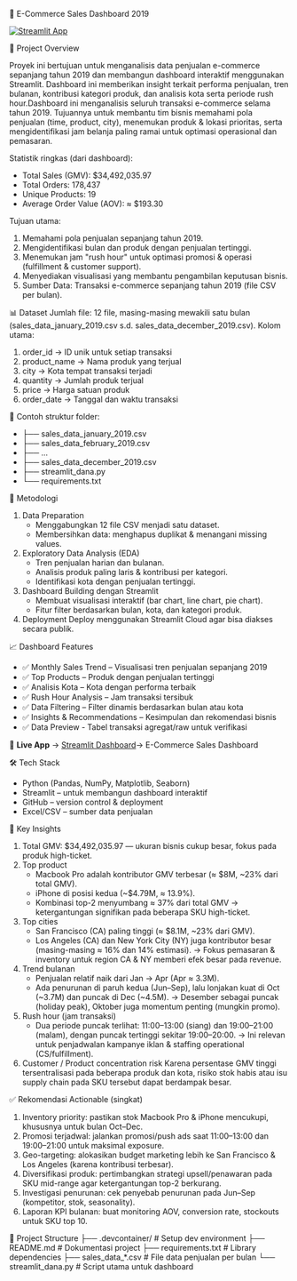 🛒 E-Commerce Sales Dashboard 2019

[![Streamlit App](https://img.shields.io/badge/Streamlit-Live%20Demo-brightgreen)](https://onky-pradana-assignment-app-sales2019.streamlit.app/)

📌 Project Overview

Proyek ini bertujuan untuk menganalisis data penjualan e-commerce sepanjang tahun 2019 dan membangun dashboard interaktif menggunakan Streamlit.
Dashboard ini memberikan insight terkait performa penjualan, tren bulanan, kontribusi kategori produk, dan analisis kota serta periode rush hour.Dashboard ini menganalisis seluruh transaksi e-commerce selama tahun 2019. Tujuannya untuk membantu tim bisnis memahami pola penjualan (time, product, city), menemukan produk & lokasi prioritas, serta mengidentifikasi jam belanja paling ramai untuk optimasi operasional dan pemasaran.

Statistik ringkas (dari dashboard):
- Total Sales (GMV): $34,492,035.97
- Total Orders: 178,437
- Unique Products: 19
- Average Order Value (AOV): ≈ $193.30

Tujuan utama:
1. Memahami pola penjualan sepanjang tahun 2019.
2. Mengidentifikasi bulan dan produk dengan penjualan tertinggi.
3. Menemukan jam "rush hour" untuk optimasi promosi & operasi (fulfillment & customer support).
4. Menyediakan visualisasi yang membantu pengambilan keputusan bisnis.
5. Sumber Data: Transaksi e-commerce sepanjang tahun 2019 (file CSV per bulan).

📊 Dataset
Jumlah file: 12 file, masing-masing mewakili satu bulan (sales_data_january_2019.csv s.d. sales_data_december_2019.csv).
Kolom utama:
1. order_id → ID unik untuk setiap transaksi
2. product_name → Nama produk yang terjual
3. city → Kota tempat transaksi terjadi
4. quantity → Jumlah produk terjual
5. price → Harga satuan produk
6. order_date → Tanggal dan waktu transaksi

📂 Contoh struktur folder:
- ├── sales_data_january_2019.csv
- ├── sales_data_february_2019.csv
- ├── ...
- ├── sales_data_december_2019.csv
- ├── streamlit_dana.py
- └── requirements.txt

🚀 Metodologi
1. Data Preparation
   - Menggabungkan 12 file CSV menjadi satu dataset.
   - Membersihkan data: menghapus duplikat & menangani missing values.
2. Exploratory Data Analysis (EDA)
   - Tren penjualan harian dan bulanan.
   - Analisis produk paling laris & kontribusi per kategori.
   - Identifikasi kota dengan penjualan tertinggi.
3. Dashboard Building dengan Streamlit
   - Membuat visualisasi interaktif (bar chart, line chart, pie chart).
   - Fitur filter berdasarkan bulan, kota, dan kategori produk.
4. Deployment
   Deploy menggunakan Streamlit Cloud agar bisa diakses secara publik.

📈 Dashboard Features
- ✅ Monthly Sales Trend – Visualisasi tren penjualan sepanjang 2019
- ✅ Top Products – Produk dengan penjualan tertinggi
- ✅ Analisis Kota – Kota dengan performa terbaik
- ✅ Rush Hour Analysis – Jam transaksi tersibuk
- ✅ Data Filtering – Filter dinamis berdasarkan bulan atau kota
- ✅ Insights & Recommendations – Kesimpulan dan rekomendasi bisnis
- ✅ Data Preview - Tabel transaksi agregat/raw untuk verifikasi
  
🔗 **Live App** → [Streamlit Dashboard](https://onky-pradana-assignment-app-sales2019.streamlit.app/)→ E-Commerce Sales Dashboard

🛠 Tech Stack
- Python (Pandas, NumPy, Matplotlib, Seaborn)
- Streamlit – untuk membangun dashboard interaktif
- GitHub – version control & deployment
- Excel/CSV – sumber data penjualan

📌 Key Insights

1. Total GMV: $34,492,035.97 — ukuran bisnis cukup besar, fokus pada produk high-ticket.
2. Top product
   - Macbook Pro adalah kontributor GMV terbesar (≈ $8M, ~23% dari total GMV).
   - iPhone di posisi kedua (~$4.79M, ≈ 13.9%).
   - Kombinasi top-2 menyumbang ≈ 37% dari total GMV → ketergantungan signifikan pada beberapa SKU high-ticket.
3. Top cities
   - San Francisco (CA) paling tinggi (≈ $8.1M, ~23% dari GMV).
   - Los Angeles (CA) dan New York City (NY) juga kontributor besar (masing-masing ≈ 16% dan 14% estimasi).
     → Fokus pemasaran & inventory untuk region CA & NY memberi efek besar pada revenue.
4. Trend bulanan
   - Penjualan relatif naik dari Jan → Apr (Apr ≈ 3.3M).
   - Ada penurunan di paruh kedua (Jun–Sep), lalu lonjakan kuat di Oct (~3.7M) dan puncak di Dec (~4.5M).
     → Desember sebagai puncak (holiday peak), Oktober juga momentum penting (mungkin promo).
5. Rush hour (jam transaksi)
   - Dua periode puncak terlihat: 11:00–13:00 (siang) dan 19:00–21:00 (malam), dengan puncak tertinggi sekitar 19:00–20:00.
     → Ini relevan untuk penjadwalan kampanye iklan & staffing operational (CS/fulfillment).
6. Customer / Product concentration risk
   Karena persentase GMV tinggi tersentralisasi pada beberapa produk dan kota, risiko stok habis atau isu supply chain pada SKU tersebut dapat berdampak besar.
   
✅ Rekomendasi Actionable (singkat)
1. Inventory priority: pastikan stok Macbook Pro & iPhone mencukupi, khususnya untuk bulan Oct–Dec.
2. Promosi terjadwal: jalankan promosi/push ads saat 11:00–13:00 dan 19:00–21:00 untuk maksimal exposure.
3. Geo-targeting: alokasikan budget marketing lebih ke San Francisco & Los Angeles (karena kontribusi terbesar).
4. Diversifikasi produk: pertimbangkan strategi upsell/penawaran pada SKU mid-range agar ketergantungan top-2 berkurang.
5. Investigasi penurunan: cek penyebab penurunan pada Jun–Sep (kompetitor, stok, seasonality).
6. Laporan KPI bulanan: buat monitoring AOV, conversion rate, stockouts untuk SKU top 10.

📂 Project Structure
├── .devcontainer/             # Setup dev environment
├── README.md                   # Dokumentasi project
├── requirements.txt            # Library dependencies
├── sales_data_*.csv            # File data penjualan per bulan
└── streamlit_dana.py           # Script utama untuk dashboard


